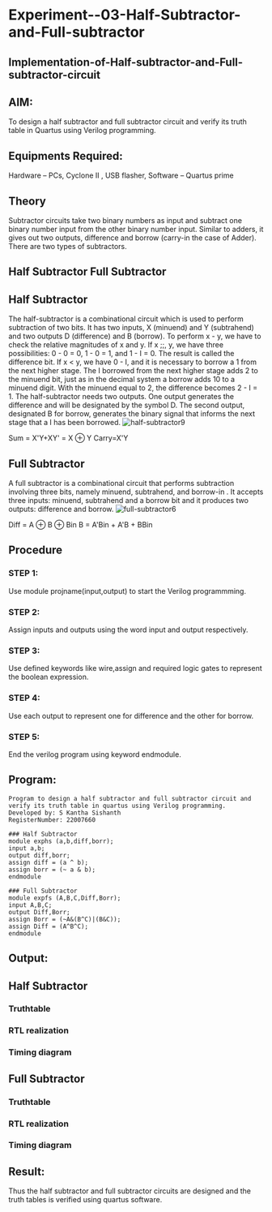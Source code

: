 # Experiment--03-Half-Subtractor-and-Full-subtractor
## Implementation-of-Half-subtractor-and-Full-subtractor-circuit
## AIM:
To design a half subtractor and full subtractor circuit and verify its truth table in Quartus using Verilog programming.

## Equipments Required:
Hardware – PCs, Cyclone II , USB flasher, Software – Quartus prime
## Theory
Subtractor circuits take two binary numbers as input and subtract one binary number input from the other binary number input. Similar to adders, it gives out two outputs, difference and borrow (carry-in the case of Adder). There are two types of subtractors.

## Half Subtractor Full Subtractor
## Half Subtractor
The half-subtractor is a combinational circuit which is used to perform subtraction of two bits. It has two inputs, X (minuend) and Y (subtrahend) and two outputs D (difference) and B (borrow). To perform x - y, we have to check the relative magnitudes of x and y. If x ;;, y, we have three possibilities: 0 - 0 = 0, 1 - 0 = 1, and 1 - I = 0. The result is called the difference bit. If x < y, we have 0 - I, and it is necessary to borrow a 1 from the next higher stage. The I borrowed from the next higher stage adds 2 to the minuend bit, just as in the decimal system a borrow adds 10 to a minuend digit. With the minuend equal to 2, the difference becomes 2 - I = 1. The half-subtractor needs two outputs. One output generates the difference and will be designated by the symbol D. The second output, designated B for borrow, generates the binary signal that informs the next stage that a I has been borrowed.
![half-subtractor9](https://user-images.githubusercontent.com/36288975/166112538-58c3bc7c-ee5d-4e6a-ac8d-8e8328efe27a.png)


Sum = X'Y+XY' = X ⊕ Y
Carry=X'Y

## Full Subtractor
A full subtractor is a combinational circuit that performs subtraction involving three bits, namely minuend, subtrahend, and borrow-in . It accepts three inputs: minuend, subtrahend and a borrow bit and it produces two outputs: difference and borrow. 
![full-subtractor6](https://user-images.githubusercontent.com/36288975/166112541-24c68359-3de8-4674-ae22-8272ffc385ed.png)


Diff = A ⊕ B ⊕ Bin B = A'Bin + A'B + BBin

## Procedure
### STEP 1:
Use module projname(input,output) to start the Verilog programmming.

### STEP 2:
Assign inputs and outputs using the word input and output respectively.

### STEP 3:
Use defined keywords like wire,assign and required logic gates to represent the boolean expression.

### STEP 4:
Use each output to represent one for difference and the other for borrow.

### STEP 5:
End the verilog program using keyword endmodule.


## Program:
```
Program to design a half subtractor and full subtractor circuit and verify its truth table in quartus using Verilog programming.
Developed by: S Kantha Sishanth
RegisterNumber: 22007660 
```
```
### Half Subtractor
module exphs (a,b,diff,borr);
input a,b;
output diff,borr;
assign diff = (a ^ b);
assign borr = (~ a & b);
endmodule
```
```
### Full Subtractor
module expfs (A,B,C,Diff,Borr);
input A,B,C;
output Diff,Borr;
assign Borr = (~A&(B^C)|(B&C));
assign Diff = (A^B^C);
endmodule
```

## Output:
## Half Subtractor

### Truthtable



###  RTL realization


### Timing diagram 
## Full Subtractor
### Truthtable



###  RTL realization


### Timing diagram 

## Result:
Thus the half subtractor and full subtractor circuits are designed and the truth tables is verified using quartus software.
